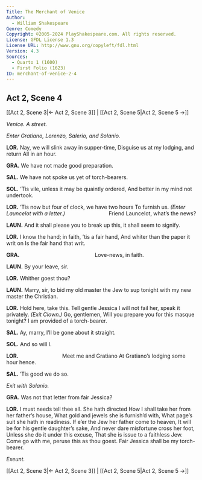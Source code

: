 ```yaml
---
Title: The Merchant of Venice
Author: 
  - William Shakespeare
Genre: Comedy
Copyright: ©2005-2024 PlayShakespeare.com. All rights reserved.
License: GFDL License 1.3
License URL: http://www.gnu.org/copyleft/fdl.html
Version: 4.3
Sources:
  - Quarto 1 (1600)
  - First Folio (1623)
ID: merchant-of-venice-2-4
---
```


## Act 2, Scene 4
[[Act 2, Scene 3|← Act 2, Scene 3]] | [[Act 2, Scene 5|Act 2, Scene 5 →]]

*Venice. A street.*

*Enter Gratiano, Lorenzo, Salerio, and Solanio.*

**LOR.**
Nay, we will slink away in supper-time,
Disguise us at my lodging, and return
All in an hour.

**GRA.**
We have not made good preparation.

**SAL.**
We have not spoke us yet of torch-bearers.

**SOL.**
’Tis vile, unless it may be quaintly ordered,
And better in my mind not undertook.

**LOR.**
’Tis now but four of clock, we have two hours
To furnish us.
*(Enter Launcelot with a letter.)*
        Friend Launcelot, what’s the news?

**LAUN.**
And it shall please you to break up this, it shall seem to signify.

**LOR.**
I know the hand; in faith, ’tis a fair hand,
And whiter than the paper it writ on
Is the fair hand that writ.

**GRA.**
              Love-news, in faith.

**LAUN.**
By your leave, sir.

**LOR.**
Whither goest thou?

**LAUN.**
Marry, sir, to bid my old master the Jew to sup tonight with my new master the Christian.

**LOR.**
Hold here, take this. Tell gentle Jessica
I will not fail her, speak it privately.
*(Exit Clown.)*
Go, gentlemen,
Will you prepare you for this masque tonight?
I am provided of a torch-bearer.

**SAL.**
Ay, marry, I’ll be gone about it straight.

**SOL.**
And so will I.

**LOR.**
        Meet me and Gratiano
At Gratiano’s lodging some hour hence.

**SAL.**
’Tis good we do so.

*Exit with Solanio.*

**GRA.**
Was not that letter from fair Jessica?

**LOR.**
I must needs tell thee all. She hath directed
How I shall take her from her father’s house,
What gold and jewels she is furnish’d with,
What page’s suit she hath in readiness.
If e’er the Jew her father come to heaven,
It will be for his gentle daughter’s sake,
And never dare misfortune cross her foot,
Unless she do it under this excuse,
That she is issue to a faithless Jew.
Come go with me, peruse this as thou goest.
Fair Jessica shall be my torch-bearer.

*Exeunt.*

[[Act 2, Scene 3|← Act 2, Scene 3]] | [[Act 2, Scene 5|Act 2, Scene 5 →]]